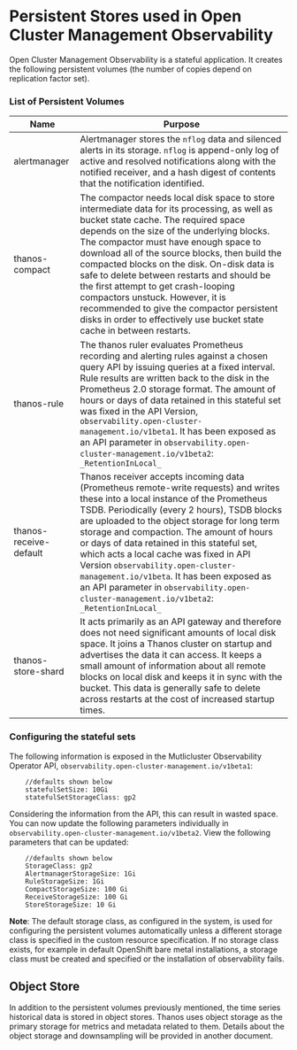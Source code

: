 # Persistent Stores used in Open Cluster Management Observability

Open Cluster Management Observability is a stateful application. It creates the following persistent volumes (the number of copies depend on replication factor set).

### List of Persistent Volumes

| Name | Purpose |
| ----------- | ----------- |
| alertmanager | Alertmanager stores the `nflog` data and silenced alerts in its storage. `nflog` is append-only log of active and resolved notifications along with the notified receiver, and a hash digest of contents that the notification identified.|
| thanos-compact | The compactor needs local disk space to store intermediate data for its processing, as well as bucket state cache. The required space depends on the size of the underlying blocks. The compactor must have enough space to download all of the source blocks, then build the compacted blocks on the disk. On-disk data is safe to delete between restarts and should be the first attempt to get crash-looping compactors unstuck. However, it is recommended to give the compactor persistent disks in order to effectively use bucket state cache in between restarts. |
| thanos-rule |The thanos ruler evaluates Prometheus recording and alerting rules against a chosen query API by issuing queries at a fixed interval. Rule results are written back to the disk in the Prometheus 2.0 storage format. The amount of hours or days of data retained in this stateful set was fixed in the API Version, `observability.open-cluster-management.io/v1beta1`. It has been exposed as an API parameter in `observability.open-cluster-management.io/v1beta2`: `_RetentionInLocal_` |
| thanos-receive-default | Thanos receiver accepts incoming data (Prometheus remote-write requests) and writes these into a local instance of the Prometheus TSDB. Periodically (every 2 hours), TSDB blocks are uploaded to the object storage for long term storage and compaction. The amount of hours or days of data retained in this stateful set, which acts a local cache was fixed in API Version `observability.open-cluster-management.io/v1beta`. It has been exposed as an API parameter in `observability.open-cluster-management.io/v1beta2`: `_RetentionInLocal_` |
| thanos-store-shard| It acts primarily as an API gateway and therefore does not need significant amounts of local disk space. It joins a Thanos cluster on startup and advertises the data it can access. It keeps a small amount of information about all remote blocks on local disk and keeps it in sync with the bucket. This data is generally safe to delete across restarts at the cost of increased startup times. |





### Configuring the stateful sets

The following information is exposed in the Mutlicluster Observability Operator API, `observability.open-cluster-management.io/v1beta1`:

```
    //defaults shown below
    statefulSetSize: 10Gi
    statefulSetStorageClass: gp2
```

<!--concerned about pre-announcing here-->
Considering the information from the API, this can result in wasted space. You can now update the following parameters individually in  `observability.open-cluster-management.io/v1beta2`. View the following parameters that can be updated:

```
    //defaults shown below
    StorageClass: gp2
    AlertmanagerStorageSize: 1Gi 
    RuleStorageSize: 1Gi
    CompactStorageSize: 100 Gi
    ReceiveStorageSize: 100 Gi
    StoreStorageSize: 10 Gi
```

**Note**: The default storage class, as configured in the system, is used for configuring the persistent volumes automatically unless a different storage class is specified in the custom resource specification. If no storage class exists, for example in default OpenShift bare metal installations, a storage class must be created and specified or the installation of observability fails.


## Object Store
In addition to the persistent volumes previously mentioned, the time series historical data is stored in object stores. Thanos uses object storage as the primary storage for metrics and metadata related to them. Details about the object storage and downsampling will be provided in another document.
